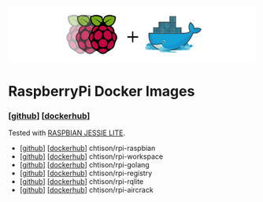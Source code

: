 ![RaspberryPi Docker](misc/rpi+docker.png)
# RaspberryPi Docker Images
### **[[github](https://github.com/chtison/rpi-docker)] [[dockerhub](https://hub.docker.com/search/?page=1&pullCount=0&q=chtison%2Frpi-%2A&starCount=0)]**

Tested with [RASPBIAN JESSIE LITE](https://www.raspberrypi.org/downloads/raspbian/).

- [[github](https://github.com/chtison/rpi-docker/tree/master/rpi-raspbian)] [[dockerhub](https://hub.docker.com/u/chtison/)] chtison/rpi-raspbian
- [[github](https://github.com/chtison/rpi-docker/tree/master/rpi-workspace)] [[dockerhub](https://hub.docker.com/u/chtison/)] chtison/rpi-workspace
- [[github](https://github.com/chtison/rpi-docker/tree/master/rpi-golang)] [[dockerhub](https://hub.docker.com/u/chtison/)] chtison/rpi-golang
- [[github](https://github.com/chtison/rpi-docker/tree/master/rpi-registry)] [[dockerhub](https://hub.docker.com/u/chtison/)] chtison/rpi-registry
- [[github](https://github.com/chtison/rpi-docker/tree/master/rpi-rqlite)] [[dockerhub](https://hub.docker.com/u/chtison/)] chtison/rpi-rqlite
- [[github](https://github.com/chtison/rpi-docker/tree/master/rpi-aircrack)] [[dockerhub](https://hub.docker.com/u/chtison/)] chtison/rpi-aircrack

